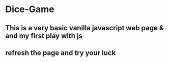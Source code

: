 # Dice-Game

## This is a very basic vanilla javascript web page & and my first play with js 

## refresh the page and try your luck
